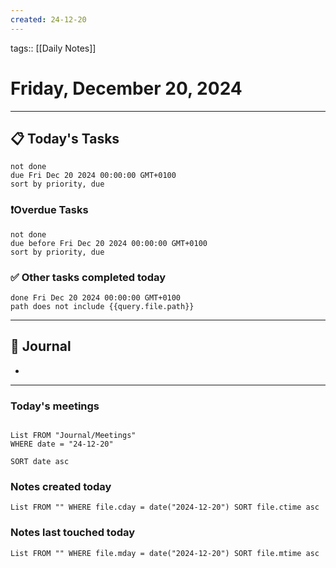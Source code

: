 ```yaml
---
created: 24-12-20
---
```

tags:: [[Daily Notes]]

# Friday, December 20, 2024

---
## 📋 Today's Tasks

```tasks
not done
due Fri Dec 20 2024 00:00:00 GMT+0100
sort by priority, due
```
### ❗️Overdue Tasks

```tasks
not done
due before Fri Dec 20 2024 00:00:00 GMT+0100
sort by priority, due
```

### ✅ Other tasks completed today

```tasks
done Fri Dec 20 2024 00:00:00 GMT+0100
path does not include {{query.file.path}}
```
---
## 📝 Journal

- 

---
### Today's meetings

```dataview

List FROM "Journal/Meetings"  
WHERE date = "24-12-20"

SORT date asc
```

### Notes created today

```dataview
List FROM "" WHERE file.cday = date("2024-12-20") SORT file.ctime asc
```

### Notes last touched today

```dataview
List FROM "" WHERE file.mday = date("2024-12-20") SORT file.mtime asc
```